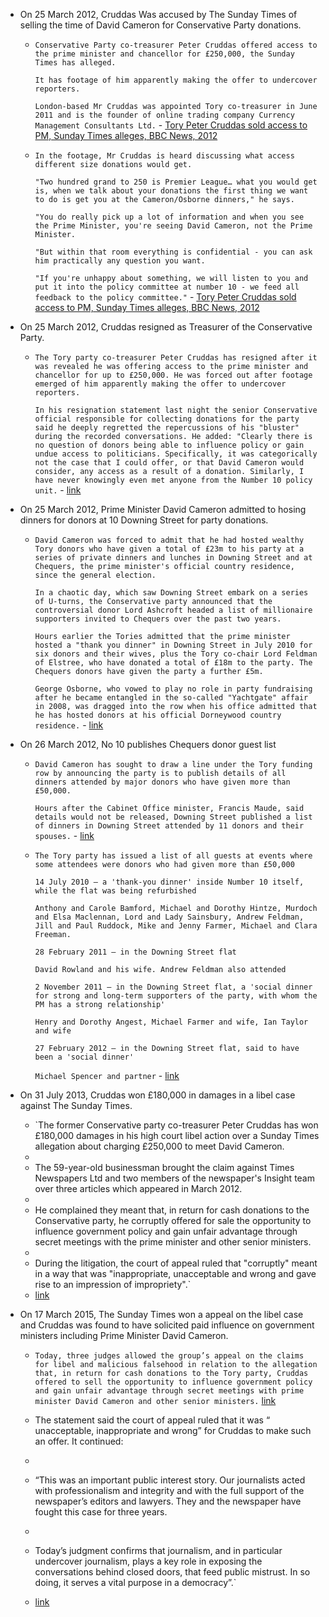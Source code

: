 - On 25 March 2012, Cruddas Was accused by The Sunday Times of selling the time of David Cameron for Conservative Party donations.
    - `Conservative Party co-treasurer Peter Cruddas offered access to the prime minister and chancellor for £250,000, the Sunday Times has alleged.`
      
      `It has footage of him apparently making the offer to undercover reporters.`
      
      `London-based Mr Cruddas was appointed Tory co-treasurer in June 2011 and is the founder of online trading company Currency Management Consultants Ltd.` - [Tory Peter Cruddas sold access to PM, Sunday Times alleges, BBC News, 2012](https://www.bbc.co.uk/news/uk-politics-17501618)
    - `In the footage, Mr Cruddas is heard discussing what access different size donations would get.`
      
      `"Two hundred grand to 250 is Premier League… what you would get is, when we talk about your donations the first thing we want to do is get you at the Cameron/Osborne dinners," he says.`
      
      `"You do really pick up a lot of information and when you see the Prime Minister, you're seeing David Cameron, not the Prime Minister.`
      
      `"But within that room everything is confidential - you can ask him practically any question you want.`
      
      `"If you're unhappy about something, we will listen to you and put it into the policy committee at number 10 - we feed all feedback to the policy committee."` - [Tory Peter Cruddas sold access to PM, Sunday Times alleges, BBC News, 2012](https://www.bbc.co.uk/news/uk-politics-17501618)    
- On 25 March 2012, Cruddas resigned as Treasurer of the Conservative Party.
    - `The Tory party co-treasurer Peter Cruddas has resigned after it was revealed he was offering access to the prime minister and chancellor for up to £250,000. He was forced out after footage emerged of him apparently making the offer to undercover reporters.`
      
      `In his resignation statement last night the senior Conservative official responsible for collecting donations for the party said he deeply regretted the repercussions of his "bluster" during the recorded conversations. He added: "Clearly there is no question of donors being able to influence policy or gain undue access to politicians. Specifically, it was categorically not the case that I could offer, or that David Cameron would consider, any access as a result of a donation. Similarly, I have never knowingly even met anyone from the Number 10 policy unit.` - [link](https://www.theguardian.com/politics/2012/mar/25/peter-cruddas-resigns-cash-access)
- On 25 March 2012, Prime Minister David Cameron admitted to hosing dinners for donors at 10 Downing Street for party donations.
    - `David Cameron was forced to admit that he had hosted wealthy Tory donors who have given a total of £23m to his party at a series of private dinners and lunches in Downing Street and at Chequers, the prime minister's official country residence, since the general election.`
      
      `In a chaotic day, which saw Downing Street embark on a series of U-turns, the Conservative party announced that the controversial donor Lord Ashcroft headed a list of millionaire supporters invited to Chequers over the past two years.`
      
      `Hours earlier the Tories admitted that the prime minister hosted a "thank you dinner" in Downing Street in July 2010 for six donors and their wives, plus the Tory co-chair Lord Feldman of Elstree, who have donated a total of £18m to the party. The Chequers donors have given the party a further £5m.`
      
      `George Osborne, who vowed to play no role in party fundraising after he became entangled in the so-called "Yachtgate" affair in 2008, was dragged into the row when his office admitted that he has hosted donors at his official Dorneywood country residence.` - [link](https://www.theguardian.com/politics/2012/mar/26/david-cameron-private-dinners-tory-donors)
- On 26 March 2012, No 10 publishes Chequers donor guest list
    - `David Cameron has sought to draw a line under the Tory funding row by announcing the party is to publish details of all dinners attended by major donors who have given more than £50,000.`
      
      `Hours after the Cabinet Office minister, Francis Maude, said details would not be released, Downing Street published a list of dinners in Downing Street attended by 11 donors and their spouses.` - [link](https://www.theguardian.com/politics/2012/mar/26/chequers-donor-guest-list)
    - `The Tory party has issued a list of all guests at events where some attendees were donors who had given more than £50,000`
      
      `14 July 2010 – a 'thank-you dinner' inside Number 10 itself, while the flat was being refurbished`
      
      `Anthony and Carole Bamford, Michael and Dorothy Hintze, Murdoch and Elsa Maclennan, Lord and Lady Sainsbury, Andrew Feldman, Jill and Paul Ruddock, Mike and Jenny Farmer, Michael and Clara Freeman.`
      
      `28 February 2011 – in the Downing Street flat`
      
      `David Rowland and his wife. Andrew Feldman also attended`
      
      `2 November 2011 – in the Downing Street flat, a 'social dinner for strong and long-term supporters of the party, with whom the PM has a strong relationship'`
      
      `Henry and Dorothy Angest, Michael Farmer and wife, Ian Taylor and wife`
      
      `27 February 2012 – in the Downing Street flat, said to have been a 'social dinner'`
      
      `Michael Spencer and partner` - [link](https://www.theguardian.com/politics/2012/mar/26/cash-for-access-dinner-guest-list)
- On 31 July 2013, Cruddas won £180,000 in damages in a libel case against The Sunday Times.
    
    - `The former Conservative party co-treasurer Peter Cruddas has won £180,000 damages in his high court libel action over a Sunday Times allegation about charging £250,000 to meet David Cameron.  
    -   
    - The 59-year-old businessman brought the claim against Times Newspapers Ltd and two members of the newspaper's Insight team over three articles which appeared in March 2012.  
    -   
    - He complained they meant that, in return for cash donations to the Conservative party, he corruptly offered for sale the opportunity to influence government policy and gain unfair advantage through secret meetings with the prime minister and other senior ministers.  
    -   
    - During the litigation, the court of appeal ruled that "corruptly" meant in a way that was "inappropriate, unacceptable and wrong and gave rise to an impression of impropriety".`  
    - [link](https://www.theguardian.com/politics/2013/jul/31/peter-cruddas-damages-libel-sunday-times)
- On 17 March 2015, The Sunday Times won a appeal on the libel case and Cruddas was found to have solicited paid influence on government ministers including Prime Minister David Cameron.
    
    - `Today, three judges allowed the group’s appeal on the claims for libel and malicious falsehood in relation to the allegation that, in return for cash donations to the Tory party, Cruddas offered to sell the opportunity to influence government policy and gain unfair advantage through secret meetings with prime minister David Cameron and other senior ministers.` [link](https://www.theguardian.com/media/greenslade/2015/mar/17/appeal-court-reduces-damages-award-against-sunday-times-to-50000)
    
    - The statement said the court of appeal ruled that it was “ unacceptable, inappropriate and wrong” for Cruddas to make such an offer. It continued:  
    -   
    - “This was an important public interest story. Our journalists acted with professionalism and integrity and with the full support of the newspaper’s editors and lawyers. They and the newspaper have fought this case for three years.  
    -   
    - Today’s judgment confirms that journalism, and in particular undercover journalism, plays a key role in exposing the conversations behind closed doors, that feed public mistrust. In so doing, it serves a vital purpose in a democracy”.`  
    - [link](https://www.theguardian.com/media/greenslade/2015/mar/17/appeal-court-reduces-damages-award-against-sunday-times-to-50000)